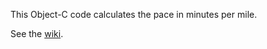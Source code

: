 This Object-C code calculates the pace in minutes per mile.

See the [wiki](https://github.com/thedanimal/PaceConverter/wiki).


